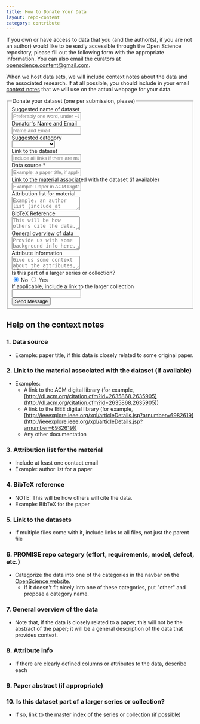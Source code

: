 ```yaml
---
title: How to Donate Your Data
layout: repo-content
category: contribute
---
```



If you own or have access to data that you (and the author(s), if you are not an author) would like to be easily accessible through the Open Science repository, please fill out the following form with the appropriate information. You can also email the curators at [openscience.content@gmail.com](mailto:openscience.content@gmail.com).

When we host data sets, we will include context notes about the data and the associated research. If at all possible, you should include in your email [context notes](/repo/contribute/#contextnotes) that we will use on the actual webpage for your data.


<form class="form-horizontal" action="http://formspree.io/openscience.content@gmail.com" method="POST">
<fieldset>

<!-- Form Name -->
<legend>Donate your dataset (one per submission, please)</legend>

<!-- Text input-->
<div class="form-group">
  <label class="col-md-4 control-label" for="suggest-name">Suggested name of dataset</label>
  <div class="col-md-8">
  <input id="suggest-name" name="suggest-name" type="text" placeholder="Preferably one word, under ~15 characters" class="form-control input-md">

  </div>
</div>

<!-- Text input-->
<div class="form-group">
  <label class="col-md-4 control-label" for="donator-info">Donator's Name and Email</label>
  <div class="col-md-8">
  <input id="donator-info" name="donator-info" type="text" placeholder="Name and Email" class="form-control input-md" required>

  </div>
</div>

<!-- Select input-->
<div class="form-group">
  <label class="col-md-4 control-label" for="category">Suggested category</label>
  <div class="col-md-8">
    <select id="category" name="category" class="form-control input-md" required>
      <option value="" disabled selected></option>
      {% for category in site.datacategories %}
      <option>{{category.title}}</option>
      {% endfor %}
    </select>
  </div>
</div>

<!-- Text input-->
<div class="form-group">
  <label class="col-md-4 control-label" for="link-to-dataset">Link to the dataset</label>
  <div class="col-md-8">
  <input id="link-to-dataset" name="link-to-dataset" type="url" placeholder="Include all links if there are multiple" class="form-control input-md" required>

  </div>
</div>

<!-- Text input-->
<div class="form-group">
  <label class="col-md-4 control-label" for="data-source">Data source *</label>
  <div class="col-md-8">
  <input id="data-source" name="data-source" type="text" placeholder="Example: a paper title, if applicable" class="form-control input-md" required="">

  </div>
</div>

<!-- Text input-->
<div class="form-group">
  <label class="col-md-4 control-label" for="paper-link">Link to the material associated with the dataset (if available)</label>
  <div class="col-md-8">
  <input id="paper-link" name="paper-link" type="url" placeholder="Example: Paper in ACM Digital Library" class="form-control input-md" required>

  </div>
</div>

<!-- Textarea -->
<div class="form-group">
  <label class="col-md-4 control-label" for="authors">Attribution list for material</label>
  <div class="col-md-4">
    <textarea class="form-control" placeholder="Example: an author list (include at least one email)" id="authors" name="authors"></textarea>
  </div>
</div>

<!-- Textarea -->
<div class="form-group">
  <label class="col-md-4 control-label" for="bibtex">BibTeX Reference</label>
  <div class="col-md-4">
    <textarea class="form-control" placeholder="This will be how others cite the data." id="bibtex" name="bibtex"></textarea>
  </div>
</div>

<!-- Textarea -->
<div class="form-group">
  <label class="col-md-4 control-label" for="overview">General overview of data</label>
  <div class="col-md-4">
    <textarea class="form-control" placeholder="Provide us with some background info here." id="overview" name="overview"></textarea>
  </div>
</div>

<!-- Textarea -->
<div class="form-group">
  <label class="col-md-4 control-label" for="attributes">Attribute information</label>
  <div class="col-md-4">
    <textarea class="form-control" placeholder="Give us some context about the attributes, if applicable." id="attributes" name="attributes"></textarea>
  </div>
</div>

<!-- Multiple Radios (inline) -->
<div class="form-group">
  <label class="col-md-4 control-label" for="part-of-a-larger-collection">Is this part of a larger series or collection?</label>
  <div class="col-md-4">
    <label class="radio-inline" for="part-of-a-larger-collection-0">
      <input type="radio" name="part-of-a-larger-collection" id="part-of-a-larger-collection-0" value="Yes" checked="checked">
      No
    </label>
    <label class="radio-inline" for="part-of-a-larger-collection-1">
      <input type="radio" name="part-of-a-larger-collection" id="part-of-a-larger-collection-1" value="No">
      Yes
    </label>
  </div>
</div>

<!-- Text input-->
<div class="form-group">
  <label class="col-md-4 control-label" for="link-to-larger-collection">If applicable, include a link to the larger collection</label>
  <div class="col-md-8">
  <input id="link-to-larger-collection" name="link-to-larger-collection" type="text" placeholder="" class="form-control input-md">

  </div>
</div>

<!-- Button -->
<div class="form-group">
  <label class="col-md-4 control-label" for="send-button"></label>
  <div class="col-md-4">
    <button id="send-button" name="send-button" class="btn btn-primary" type="submit">Send Message</button>
  </div>
</div>

<!-- Formspree hidden fields -->
<input type="hidden" name="_next" value="/repo/contribute/thanks.html" />
<input type="hidden" name="_subject" value="New submission from tera-PROMISE donation form" />
<input type="text" name="_gotcha" style="display:none" />


</fieldset>
</form>


## Help on the context notes

### 1. Data source
* Example: paper title, if this data is closely related to some original paper.

### 2. Link to the material associated with the dataset (if available)
* Examples:
    * A link to the ACM digital library (for example, [http://dl.acm.org/citation.cfm?id=2635868.2635905](http://dl.acm.org/citation.cfm?id=2635868.2635905))
    * A link to the IEEE digital library (for example, [http://ieeexplore.ieee.org/xpl/articleDetails.jsp?arnumber=6982619](http://ieeexplore.ieee.org/xpl/articleDetails.jsp?arnumber=6982619))
    * Any other documentation

### 3. Attribution list for the material
* Include at least one contact email
* Example: author list for a paper

### 4. BibTeX reference
 * NOTE: This will be how others will cite the data.
 * Example: BibTeX for the paper

### 5. Link to the datasets
* If multiple files come with it, include links to all files, not just the parent file

### 6. PROMISE repo category (effort, requirements, model, defect, etc.)
* Categorize the data into one of the categories in the navbar on the [OpenScience website](/repo).
    * If it doesn't fit nicely into one of these categories, put "other" and propose a category name.

### 7. General overview of the data
* Note that, if the data is closely related to a paper, this will not be the abstract of the paper; it will be a general description of the data that provides context.

### 8. Attribute info
* If there are clearly defined columns or attributes to the data, describe each

### 9. Paper abstract (if appropriate)

### 10. Is this dataset part of a larger series or collection?
* If so, link to the master index of the series or collection (if possible)
